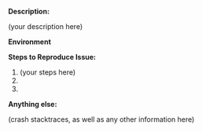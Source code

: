 <!--
 1. IF YOU DON'T FILL OUT THE FOLLOWING INFORMATION WE MAY CLOSE YOUR ISSUE WITHOUT INVESTIGATION
 2. SEARCH EXISTING ISSUES FOR AN ANSWER: https://goo.gl/G4XxN2
 3. See our Common Issues documentation: https://goo.gl/N6VDpg
 4. See our contributing guidelines: https://goo.gl/qE6wSg
-->

**Description:**
<!-- (write below this line) -->

(your description here)

**Environment**
<!-- Example:
1. What version of the Cordova SDK are you using?
2. Provide a list of your project dependencies (using `cordova plugin list` or copy-pasting your config.xml)
 -->



**Steps to Reproduce Issue:**
<!--
  Example:

  1. Add the onesignal-cordova-plugin to your project
  2. Initialize the plugin with your app ID
  3. Attempt to receive a push notification

  (write below this line) -->

1. (your steps here)
2.
3.

**Anything else:**

(crash stacktraces, as well as any other information here)


<!--
  SEARCH EXISTING ISSUES FOR AN ANSWER: https://goo.gl/G4XxN2
-->
